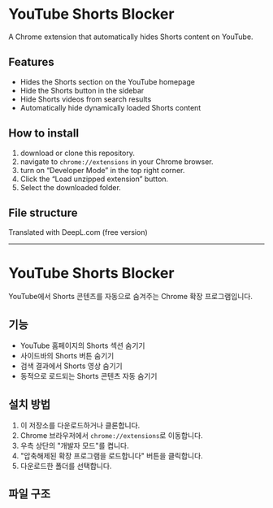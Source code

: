 # YouTube Shorts Blocker

A Chrome extension that automatically hides Shorts content on YouTube.

## Features

- Hides the Shorts section on the YouTube homepage
- Hide the Shorts button in the sidebar
- Hide Shorts videos from search results
- Automatically hide dynamically loaded Shorts content

## How to install

1. download or clone this repository.
2. navigate to `chrome://extensions` in your Chrome browser.
3. turn on “Developer Mode” in the top right corner.
4. Click the “Load unzipped extension” button.
5. Select the downloaded folder.

## File structure 

Translated with DeepL.com (free version)

---

# YouTube Shorts Blocker

YouTube에서 Shorts 콘텐츠를 자동으로 숨겨주는 Chrome 확장 프로그램입니다.

## 기능

- YouTube 홈페이지의 Shorts 섹션 숨기기
- 사이드바의 Shorts 버튼 숨기기
- 검색 결과에서 Shorts 영상 숨기기
- 동적으로 로드되는 Shorts 콘텐츠 자동 숨기기

## 설치 방법

1. 이 저장소를 다운로드하거나 클론합니다.
2. Chrome 브라우저에서 `chrome://extensions`로 이동합니다.
3. 우측 상단의 "개발자 모드"를 켭니다.
4. "압축해제된 확장 프로그램을 로드합니다" 버튼을 클릭합니다.
5. 다운로드한 폴더를 선택합니다.

## 파일 구조 
